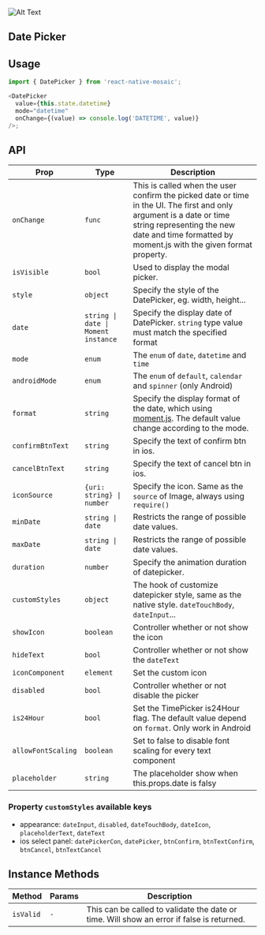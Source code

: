 ![Alt Text](https://drive.google.com/uc?export=view&id=10Sk06IN-Tz_CNqhOnB4q6TwFHREjae9w)

## Date Picker

## Usage

```js
import { DatePicker } from 'react-native-mosaic';

<DatePicker
  value={this.state.datetime}
  mode="datetime"
  onChange={(value) => console.log('DATETIME', value)}
/>;
```

## API

| Prop               | Type                                                   | Description                                                                                                                                                                                                            |
| ------------------ | ------------------------------------------------------ | ---------------------------------------------------------------------------------------------------------------------------------------------------------------------------------------------------------------------- |
| `onChange`         | `func`                                                 | This is called when the user confirm the picked date or time in the UI. The first and only argument is a date or time string representing the new date and time formatted by moment.js with the given format property. |
| `isVisible`        | `bool`                                                 | Used to display the modal picker.                                                                                                                                                                                      |
| `style`            | `object`                                               | Specify the style of the DatePicker, eg. width, height...                                                                                                                                                              |
| `date`             | <code>string &#124; date &#124; Moment instance</code> | Specify the display date of DatePicker. `string` type value must match the specified format                                                                                                                            |
| `mode`             | `enum`                                                 | The `enum` of `date`, `datetime` and `time`                                                                                                                                                                            |
| `androidMode`      | `enum`                                                 | The `enum` of `default`, `calendar` and `spinner` (only Android)                                                                                                                                                       |
| `format`           | `string`                                               | Specify the display format of the date, which using [moment.js](http://momentjs.com/). The default value change according to the mode.                                                                                 |
| `confirmBtnText`   | `string`                                               | Specify the text of confirm btn in ios.                                                                                                                                                                                |
| `cancelBtnText`    | `string`                                               | Specify the text of cancel btn in ios.                                                                                                                                                                                 |
| `iconSource`       | <code>{uri: string} &#124; number</code>               | Specify the icon. Same as the `source` of Image, always using `require()`                                                                                                                                              |
| `minDate`          | <code>string &#124; date</code>                        | Restricts the range of possible date values.                                                                                                                                                                           |
| `maxDate`          | <code>string &#124; date</code>                        | Restricts the range of possible date values.                                                                                                                                                                           |
| `duration`         | `number`                                               | Specify the animation duration of datepicker.                                                                                                                                                                          |
| `customStyles`     | `object`                                               | The hook of customize datepicker style, same as the native style. `dateTouchBody`, `dateInput`...                                                                                                                      |
| `showIcon`         | `boolean`                                              | Controller whether or not show the icon                                                                                                                                                                                |
| `hideText`         | `bool`                                                 | Controller whether or not show the `dateText`                                                                                                                                                                          |
| `iconComponent`    | `element`                                              | Set the custom icon                                                                                                                                                                                                    |
| `disabled`         | `bool`                                                 | Controller whether or not disable the picker                                                                                                                                                                           |
| `is24Hour`         | `bool`                                                 | Set the TimePicker is24Hour flag. The default value depend on `format`. Only work in Android                                                                                                                           |
| `allowFontScaling` | `boolean`                                              | Set to false to disable font scaling for every text component                                                                                                                                                          |
| `placeholder`      | `string`                                               | The placeholder show when this.props.date is falsy                                                                                                                                                                     |

### Property `customStyles` available keys

- appearance: `dateInput`, `disabled`, `dateTouchBody`, `dateIcon`, `placeholderText`, `dateText`
- ios select panel: `datePickerCon`, `datePicker`, `btnConfirm`, `btnTextConfirm`, `btnCancel`, `btnTextCancel`

## Instance Methods

| Method    | Params | Description                                                                               |
| --------- | ------ | ----------------------------------------------------------------------------------------- |
| `isValid` | `-`    | This can be called to validate the date or time. Will show an error if false is returned. |
